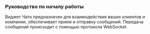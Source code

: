 <!--mdMenu:ru-->

### Руководство по началу работы

Виджет Чата предназначен для взаимодействия ваших клиентов и компании, обеспечивает прием и отправку сообщений. Передача сообщений происходит с помощью протокола WebSocket.


